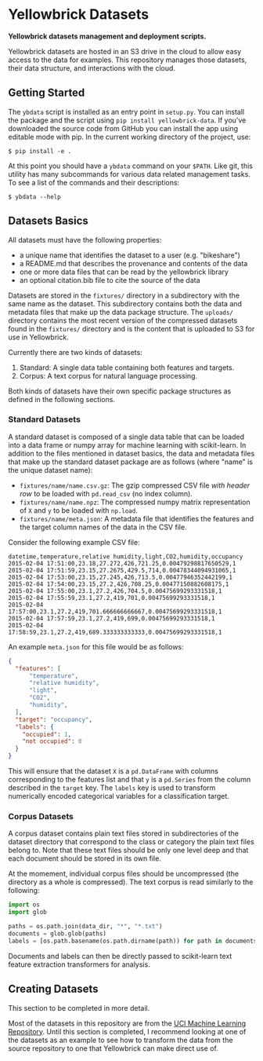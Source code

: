 # Yellowbrick Datasets
**Yellowbrick datasets management and deployment scripts.**

Yellowbrick datasets are hosted in an S3 drive in the cloud to allow easy access to the data for examples. This repository manages those datasets, their data structure, and interactions with the cloud.

## Getting Started

The `ybdata` script is installed as an entry point in `setup.py`. You can install the package and the script using `pip install yellowbrick-data`. If you've downloaded the source code from GitHub you can install the app using editable mode with pip. In the current working directory of the project, use:

```
$ pip install -e .
```

At this point you should have a `ybdata` command on your `$PATH`. Like git, this utility has many subcommands for various data related management tasks. To see a list of the commands and their descriptions:

```
$ ybdata --help
```

## Datasets Basics

All datasets must have the following properties:

- a unique name that identifies the dataset to a user (e.g. "bikeshare")
- a README.md that describes the provenance and contents of the data
- one or more data files that can be read by the yellowbrick library
- an optional citation.bib file to cite the source of the data

Datasets are stored in the `fixtures/` directory in a subdirectory with the same name as the dataset. This subdirectory contains both the data and metadata files that make up the data package structure. The `uploads/` directory contains the most recent version of the compressed datasets found in the `fixtures/` directory and is the content that is uploaded to S3 for use in Yellowbrick.

Currently there are two kinds of datasets:

1. Standard: A single data table containing both features and targets.
2. Corpus: A text corpus for natural language processing.

Both kinds of datasets have their own specific package structures as defined in the following sections.

### Standard Datasets

A standard dataset is composed of a single data table that can be loaded into a data frame or numpy array for machine learning with scikit-learn. In addition to the files mentioned in dataset basics, the data and metadata files that make up the standard dataset package are as follows (where "name" is the unique dataset name):

- `fixtures/name/name.csv.gz`: The gzip compressed CSV file _with header row_ to be loaded with `pd.read_csv` (no index column).
- `fixtures/name/name.npz`: The compressed numpy matrix representation of `X` and `y` to be loaded with `np.load`.
- `fixtures/name/meta.json`: A metadata file that identifies the features and the target column names of the data in the CSV file.

Consider the following example CSV file:

```csv
datetime,temperature,relative humidity,light,CO2,humidity,occupancy
2015-02-04 17:51:00,23.18,27.272,426,721.25,0.00479298817650529,1
2015-02-04 17:51:59,23.15,27.2675,429.5,714,0.00478344094931065,1
2015-02-04 17:53:00,23.15,27.245,426,713.5,0.00477946352442199,1
2015-02-04 17:54:00,23.15,27.2,426,708.25,0.00477150882608175,1
2015-02-04 17:55:00,23.1,27.2,426,704.5,0.00475699293331518,1
2015-02-04 17:55:59,23.1,27.2,419,701,0.00475699293331518,1
2015-02-04 17:57:00,23.1,27.2,419,701.666666666667,0.00475699293331518,1
2015-02-04 17:57:59,23.1,27.2,419,699,0.00475699293331518,1
2015-02-04 17:58:59,23.1,27.2,419,689.333333333333,0.00475699293331518,1
```

An example `meta.json` for this file would be as follows:

```json
{
  "features": [
      "temperature",
      "relative humidity",
      "light",
      "CO2",
      "humidity",
  ],
  "target": "occupancy",
  "labels": {
    "occupied": 1,
    "not occupied": 0
  }
}
```

This will ensure that the dataset `X` is a `pd.DataFrame` with columns corresponding to the features list and that `y` is a `pd.Series` from the column described in the `target` key. The `labels` key is used to transform numerically encoded categorical variables for a classification target.

### Corpus Datasets

A corpus dataset contains plain text files stored in subdirectories of the dataset directory that correspond to the class or category the plain text files belong to. Note that these text files should be only one level deep and that each document should be stored in its own file.

At the momement, individual corpus files should be uncompressed (the directory as a whole is compressed). The text corpus is read similarly to the following:

```python
import os
import glob

paths = os.path.join(data_dir, "*", "*.txt")
documents = glob.glob(paths)
labels = [os.path.basename(os.path.dirname(path)) for path in documents]
```

Documents and labels can then be directly passed to scikit-learn text feature extraction transformers for analysis.

## Creating Datasets

This section to be completed in more detail.

Most of the datasets in this repository are from the [UCI Machine Learning Repository](https://archive.ics.uci.edu/ml/index.php). Until this section is completed, I recommend looking at one of the datasets as an example to see how to transform the data from the source repository to one that Yellowbrick can make direct use of.